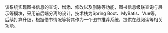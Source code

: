 该系统实现图书信息的查询、增添、修改以及删除等功能，图书信息级联查询与展示等模块，采用前后端分离的设计，技术栈为Spring Boot、MyBatis、Vue等。后续打算升级，根据借书情况等将其作为一个图书推荐系统，提供在线阅读等相关功能。